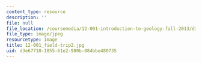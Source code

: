 ```yaml
---
content_type: resource
description: ''
file: null
file_location: /coursemedia/12-001-introduction-to-geology-fall-2013/d3e67710185561e2980b084bbe480735_12-001_field-trip2.jpg
file_type: image/jpeg
resourcetype: Image
title: 12-001_field-trip2.jpg
uid: d3e67710-1855-61e2-980b-084bbe480735
---
```

